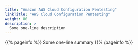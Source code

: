 ```yaml
---
title: "Amazon AWS Cloud Configuration Pentesting"
linkTitle: "AWS Cloud Configuration Pentesting"
weight: 80
description: >
  Some one-line description
---
```


{{% pageinfo %}}
Some one-line summary
{{% /pageinfo %}}

<!-- Add more content  -->
